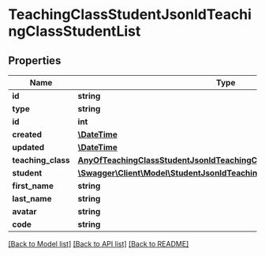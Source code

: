 # TeachingClassStudentJsonldTeachingClassStudentList

## Properties
Name | Type | Description | Notes
------------ | ------------- | ------------- | -------------
**id** | **string** |  | [optional] 
**type** | **string** |  | [optional] 
**id** | **int** |  | [optional] 
**created** | [**\DateTime**](\DateTime.md) |  | [optional] 
**updated** | [**\DateTime**](\DateTime.md) |  | [optional] 
**teaching_class** | [**AnyOfTeachingClassStudentJsonldTeachingClassStudentListTeachingClass**](AnyOfTeachingClassStudentJsonldTeachingClassStudentListTeachingClass.md) |  | [optional] 
**student** | [**\Swagger\Client\Model\StudentJsonldTeachingClassStudentList**](StudentJsonldTeachingClassStudentList.md) |  | [optional] 
**first_name** | **string** |  | [optional] 
**last_name** | **string** |  | [optional] 
**avatar** | **string** |  | [optional] 
**code** | **string** |  | 

[[Back to Model list]](../../README.md#documentation-for-models) [[Back to API list]](../../README.md#documentation-for-api-endpoints) [[Back to README]](../../README.md)

